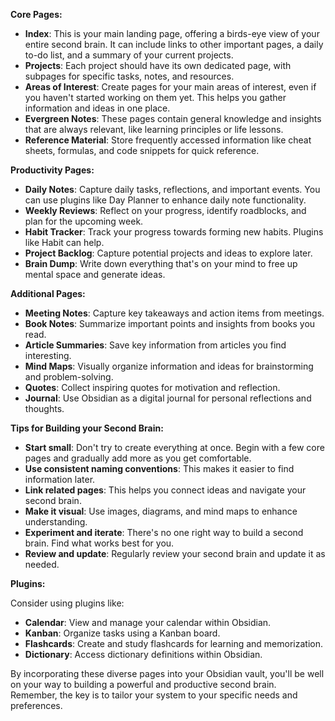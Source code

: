 
**Core Pages:**

- **Index**: This is your main landing page, offering a birds-eye view of your entire second brain. It can include links to other important pages, a daily to-do list, and a summary of your current projects.
- **Projects**: Each project should have its own dedicated page, with subpages for specific tasks, notes, and resources.
- **Areas of Interest**: Create pages for your main areas of interest, even if you haven't started working on them yet. This helps you gather information and ideas in one place.
- **Evergreen Notes**: These pages contain general knowledge and insights that are always relevant, like learning principles or life lessons.
- **Reference Material**: Store frequently accessed information like cheat sheets, formulas, and code snippets for quick reference.

**Productivity Pages:**

- **Daily Notes**: Capture daily tasks, reflections, and important events. You can use plugins like Day Planner to enhance daily note functionality.
- **Weekly Reviews**: Reflect on your progress, identify roadblocks, and plan for the upcoming week.
- **Habit Tracker**: Track your progress towards forming new habits. Plugins like Habit can help.
- **Project Backlog**: Capture potential projects and ideas to explore later.
- **Brain Dump**: Write down everything that's on your mind to free up mental space and generate ideas.

**Additional Pages:**

- **Meeting Notes**: Capture key takeaways and action items from meetings.
- **Book Notes**: Summarize important points and insights from books you read.
- **Article Summaries**: Save key information from articles you find interesting.
- **Mind Maps**: Visually organize information and ideas for brainstorming and problem-solving.
- **Quotes**: Collect inspiring quotes for motivation and reflection.
- **Journal**: Use Obsidian as a digital journal for personal reflections and thoughts.

**Tips for Building your Second Brain:**

- **Start small**: Don't try to create everything at once. Begin with a few core pages and gradually add more as you get comfortable.
- **Use consistent naming conventions**: This makes it easier to find information later.
- **Link related pages**: This helps you connect ideas and navigate your second brain.
- **Make it visual**: Use images, diagrams, and mind maps to enhance understanding.
- **Experiment and iterate**: There's no one right way to build a second brain. Find what works best for you.
- **Review and update**: Regularly review your second brain and update it as needed.

**Plugins:**

Consider using plugins like:

- **Calendar**: View and manage your calendar within Obsidian.
- **Kanban**: Organize tasks using a Kanban board.
- **Flashcards**: Create and study flashcards for learning and memorization.
- **Dictionary**: Access dictionary definitions within Obsidian.

By incorporating these diverse pages into your Obsidian vault, you'll be well on your way to building a powerful and productive second brain. Remember, the key is to tailor your system to your specific needs and preferences.


